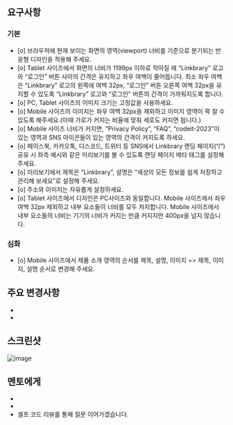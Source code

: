 ## 요구사항

### 기본

-   [o] 브라우저에 현재 보이는 화면의 영역(viewport) 너비를 기준으로 분기되는 반응형 디자인을 적용해 주세요.
-   [o] Tablet 사이즈에서 화면의 너비가 1199px 이하로 작아질 때 “Linkbrary” 로고와 “로그인” 버튼 사이의 간격은 유지하고 좌우 여백이 줄어듭니다. 최소 좌우 여백은 “Linkbrary” 로고의 왼쪽에 여백 32px, “로그인” 버튼 오른쪽 여백 32px을 유지할 수 있도록 “Linkbrary” 로고와 “로그인" 버튼의 간격이 가까워지도록 합니다.
-   [o] PC, Tablet 사이즈의 이미지 크기는 고정값을 사용하세요.
-   [o] Mobile 사이즈의 이미지는 좌우 여백 32px을 제외하고 이미지 영역이 꽉 찰 수 있도록 해주세요.(이때 가로가 커지는 비율에 맞춰 세로도 커지면 됩니다.)
-   [o] Mobile 사이즈 너비가 커지면, “Privacy Policy”, “FAQ”, “codeit-2023”이 있는 영역과 SNS 아이콘들이 있는 영역의 간격이 커지도록 하세요.
-   [o] 페이스북, 카카오톡, 디스코드, 트위터 등 SNS에서 Linkbrary 랜딩 페이지(“/”) 공유 시 좌측 예시와 같은 미리보기를 볼 수 있도록 랜딩 페이지 메타 태그를 설정해 주세요.
-   [o] 미리보기에서 제목은 “Linkbrary”, 설명은 “세상의 모든 정보를 쉽게 저장하고 관리해 보세요”로 설정해 주세요.
-   [o] 주소와 이미지는 자유롭게 설정하세요.
-   [o] Tablet 사이즈에서 디자인은 PC사이즈와 동일합니다.
    Mobile 사이즈에서 좌우 여백 32px 제외하고 내부 요소들이 너비를 모두 차지합니다.
    Mobile 사이즈에서 내부 요소들의 너비는 기기의 너비가 커지는 만큼 커지지만 400px을 넘지 않습니다.

### 심화

-   [o] Mobile 사이즈에서 제품 소개 영역의 순서를 제목, 설명, 이미지 => 제목, 이미지, 설명 순서로 변경해 주세요.

## 주요 변경사항

-
-

## 스크린샷

![image](이미지url)

## 멘토에게

-
-
-   셀프 코드 리뷰를 통해 질문 이어가겠습니다.
